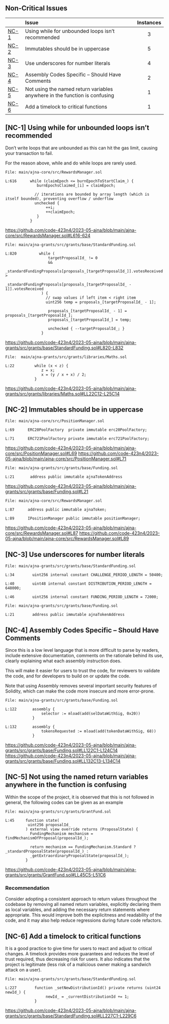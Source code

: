 ## Non-Critical Issues

| |Issue|Instances|
|-|:-|:-:|
| [NC-1](#NC-1) | Using while for unbounded loops isn’t recommended | 3 |
| [NC-2](#NC-2) | Immutables should be in uppercase | 5 |
| [NC-3](#NC-3) | Use underscores for number literals | 4 |
| [NC-4](#NC-4) | Assembly Codes Specific – Should Have Comments | 2 |
| [NC-5](#NC-5) | Not using the named return variables anywhere in the function is confusing | 1 |
| [NC-6](#NC-6) | Add a timelock to critical functions | 1 |

## [NC-1] Using while for unbounded loops isn’t recommended

Don’t write loops that are unbounded as this can hit the gas limit, causing your transaction to fail.

For the reason above, while and do while loops are rarely used.

```solidity
File: main/ajna-core/src/RewardsManager.sol

L:616      while (claimEpoch <= burnEpochToStartClaim_) {
              burnEpochsClaimed_[i] = claimEpoch;
     
             // iterations are bounded by array length (which is itself bounded), preventing overflow / underflow
             unchecked {
                  ++i;
                  ++claimEpoch;
              }
           }
```
https://github.com/code-423n4/2023-05-ajna/blob/main/ajna-core/src/RewardsManager.sol#L616-624

```solidity
File: main/ajna-grants/src/grants/base/StandardFunding.sol

L:820          while (
                   targetProposalId_ != 0
                   &&
                   _standardFundingProposals[proposals_[targetProposalId_]].votesReceived > 
                   _standardFundingProposals[proposals_[targetProposalId_ - 1]].votesReceived
                ) {
                  // swap values if left item < right item
                  uint256 temp = proposals_[targetProposalId_ - 1];

                   proposals_[targetProposalId_ - 1] = proposals_[targetProposalId_];
                   proposals_[targetProposalId_] = temp;

                   unchecked { --targetProposalId_; }
                }
```
https://github.com/code-423n4/2023-05-ajna/blob/main/ajna-grants/src/grants/base/StandardFunding.sol#L820-L832

```solidity
File:  main/ajna-grants/src/grants/libraries/Maths.sol

L:22         while (x < z) {
                z = x;
                x = (y / x + x) / 2;
             }
```
https://github.com/code-423n4/2023-05-ajna/blob/main/ajna-grants/src/grants/libraries/Maths.sol#LL22C12-L25C14


## [NC-2] Immutables should be in uppercase

```solidity
File: main/ajna-core/src/PositionManager.sol

L:69      ERC20PoolFactory  private immutable erc20PoolFactory;

L:71      ERC721PoolFactory private immutable erc721PoolFactory;
```
https://github.com/code-423n4/2023-05-ajna/blob/main/ajna-core/src/PositionManager.sol#L69
https://github.com/code-423n4/2023-05-ajna/blob/main/ajna-core/src/PositionManager.sol#L71

```solidity
File: main/ajna-grants/src/grants/base/Funding.sol

L:21       address public immutable ajnaTokenAddress
```
https://github.com/code-423n4/2023-05-ajna/blob/main/ajna-grants/src/grants/base/Funding.sol#L21

```solidity
File: main/ajna-core/src/RewardsManager.sol

L:87      address public immutable ajnaToken;
    
L:89      IPositionManager public immutable positionManager;
```
https://github.com/code-423n4/2023-05-ajna/blob/main/ajna-core/src/RewardsManager.sol#L87
https://github.com/code-423n4/2023-05-ajna/blob/main/ajna-core/src/RewardsManager.sol#L89


## [NC-3] Use underscores for number literals

```solidity
File: main/ajna-grants/src/grants/base/StandardFunding.sol

L:34        uint256 internal constant CHALLENGE_PERIOD_LENGTH = 50400;

L:40        uint48 internal constant DISTRIBUTION_PERIOD_LENGTH = 648000;

L:46        uint256 internal constant FUNDING_PERIOD_LENGTH = 72000;
```
```solidity
File: main/ajna-grants/src/grants/base/Funding.sol

L:21        address public immutable ajnaTokenAddress
```

## [NC-4] Assembly Codes Specific – Should Have Comments

Since this is a low level language that is more difficult to parse by readers, include extensive documentation, comments on the rationale behind its use, clearly explaining what each assembly instruction does.

This will make it easier for users to trust the code, for reviewers to validate the code, and for developers to build on or update the code.

Note that using Assembly removes several important security features of Solidity, which can make the code more insecure and more error-prone.

```solidity
File: main/ajna-grants/src/grants/base/Funding.sol

L:122       assembly {
                selector := mload(add(selDataWithSig, 0x20))
            }

L:132       assembly {
                tokensRequested := mload(add(tokenDataWithSig, 68))
            }
```
https://github.com/code-423n4/2023-05-ajna/blob/main/ajna-grants/src/grants/base/Funding.sol#LL122C1-L124C14
https://github.com/code-423n4/2023-05-ajna/blob/main/ajna-grants/src/grants/base/Funding.sol#LL132C13-L134C14


## [NC-5] Not using the named return variables anywhere in the function is confusing

Within the scope of the project, it is observed that this is not followed in general, the following codes can be given as an example
```solidity
File: main/ajna-grants/src/grants/GrantFund.sol

L:45     function state(
          uint256 proposalId_
         ) external view override returns (ProposalState) {
           FundingMechanism mechanism = findMechanismOfProposal(proposalId_);

           return mechanism == FundingMechanism.Standard ? _standardProposalState(proposalId_) : 
           _getExtraordinaryProposalState(proposalId_);
         }
```
https://github.com/code-423n4/2023-05-ajna/blob/main/ajna-grants/src/grants/GrantFund.sol#LL45C5-L51C6

### Recommendation
Consider adopting a consistent approach to return values throughout the codebase by removing all named return variables, explicitly declaring them as local variables, and adding the necessary return statements where appropriate. This would improve both the explicitness and readability of the code, and it may also help reduce regressions during future code refactors.

## [NC-6] Add a timelock to critical functions

It is a good practice to give time for users to react and adjust to critical changes. A timelock provides more guarantees and reduces the level of trust required, thus decreasing risk for users. It also indicates that the project is legitimate (less risk of a malicious owner making a sandwich attack on a user).

```solidity
File: main/ajna-grants/src/grants/base/StandardFunding.sol

L:227        function _setNewDistributionId() private returns (uint24 newId_) {
                  newId_ = _currentDistributionId += 1;
             }
```
https://github.com/code-423n4/2023-05-ajna/blob/main/ajna-grants/src/grants/base/StandardFunding.sol#LL227C1-L229C6